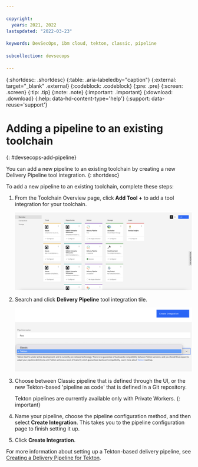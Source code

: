 ```yaml
---

copyright:
  years: 2021, 2022
lastupdated: "2022-03-23"

keywords: DevSecOps, ibm cloud, tekton, classic, pipeline

subcollection: devsecops

---
```


{:shortdesc: .shortdesc}
{:table: .aria-labeledby="caption"}
{:external: target="_blank" .external}
{:codeblock: .codeblock}
{:pre: .pre}
{:screen: .screen}
{:tip: .tip}
{:note: .note}
{:important: .important}
{:download: .download}
{:help: data-hd-content-type='help'}
{:support: data-reuse='support'}

# Adding a pipeline to an existing toolchain
{: #devsecops-add-pipeline}

You can add a new pipeline to an existing toolchain by creating a new Delivery Pipeline tool integration.
{: shortdesc}

To add a new pipeline to an existing toolchain, complete these steps:

1. From the Toolchain Overview page, click **Add Tool +** to add a tool integration for your toolchain.

   ![Toolchain overview](images/toolchain-overview.png)

2. Search and click **Delivery Pipeline** tool integration tile.

   ![Set up your pipeline](images/setup-new-pipeline.png)

3. Choose between Classic pipeline that is defined through the UI, or the new Tekton-based 'pipeline as code' that is defined in a Git repository. 

   Tekton pipelines are currently available only with Private Workers.
   {:  important}

4. Name your pipeline, choose the pipeline configuration method, and then select **Create Integration**. This takes you to the pipeline configuration page to finish setting it up.

5. Click **Create Integration**.

For more information about setting up a Tekton-based delivery pipeline, see [Creating a Delivery Pipeline for Tekton](/docs/ContinuousDelivery?topic=ContinuousDelivery-tekton-pipelines&interface=ui#configure_tekton_pipeline).

